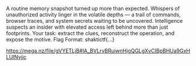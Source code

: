 A routine memory snapshot turned up more than expected. Whispers of unauthorized activity linger in the volatile depths — a trail of commands, browser traces, and system secrets waiting to be uncovered. Intelligence suspects an insider with elevated access left behind more than just footprints. Your task: extract the clues, reconstruct the operation, and expose the motive.
Flag Format:
shaktictf{...}

https://mega.nz/file/gVYETLjB#lA_BVLrvBRuiwnHigQGLgXvCIBpBHUa9GxHLUINvjic
